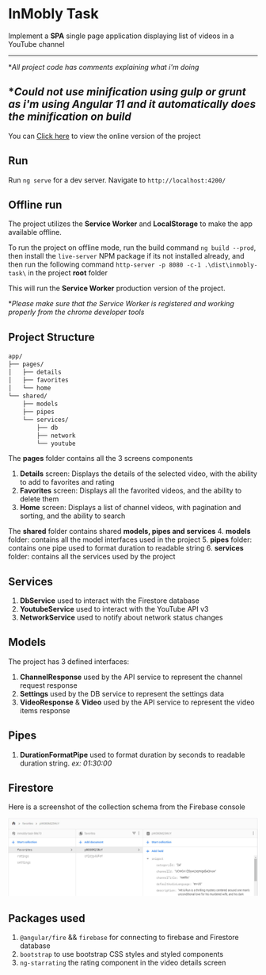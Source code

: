 
# InMobly Task
Implement a **SPA** single page application displaying list of videos in a YouTube channel

---
**All project code has comments explaining what i'm doing*

**Could not use minification using gulp or grunt as i'm using Angular 11 and it automatically does the minification on build*
---
You can [Click here](https://anassmohamedons.github.io/inmobly-task/) to view the online version of the project

## Run
Run `ng serve` for a dev server. Navigate to `http://localhost:4200/`

## Offline run
The project utilizes the **Service Worker** and **LocalStorage** to make the app available offline.

To run the project on offline mode, run the build command `ng build --prod`, then install the `live-server` NPM package if its not installed already, and then run the following command `http-server -p 8080 -c-1 .\dist\inmobly-task\` in the project **root** folder

This will run the **Service Worker** production version of the project.

**Please make sure that the Service Worker is registered and working properly from the chrome developer tools*

## Project Structure
	app/
	├── pages/
	│   ├── details
	│   ├── favorites
	│   └── home
	└── shared/
	    ├── models
	    ├── pipes
	    └── services/
	        ├── db
	        ├── network
	        └── youtube

The **pages** folder contains all the 3 screens components
1. **Details** screen: Displays the details of the selected video, with the ability to add to favorites and rating
2. **Favorites** screen: Displays all the favorited videos, and the ability to delete them
3. **Home** screen: Displays a list of channel videos, with pagination and sorting, and the ability to search

The **shared** folder contains shared **models, pipes and services**
4. **models** folder: contains all the model interfaces used in the project
5. **pipes** folder: contains one pipe used to format duration to readable string
6. **services** folder: contains all the services used by the project

## Services
1. **DbService** used to interact with the Firestore database
2. **YoutubeService** used to interact with the YouTube API v3
3. **NetworkService** used to notify about network status changes

## Models
The project has 3 defined interfaces:
1. **ChannelResponse** used by the API service to represent the channel request response
2. **Settings** used by the DB service to represent the settings data
3. **VideoResponse** & **Video** used by the API service to represent the video items response

## Pipes
1. **DurationFormatPipe** used to format duration by seconds to readable duration string. *ex: 01:30:00*

## Firestore
Here is a screenshot of the collection schema from the Firebase console

![firebase firestore schema](./src/assets/firebase.jpg)

## Packages used
1. `@angular/fire` && `firebase` for connecting to firebase and Firestore database
2. `bootstrap` to use bootstrap CSS styles and styled components
3. `ng-starrating` the rating component in the video details screen